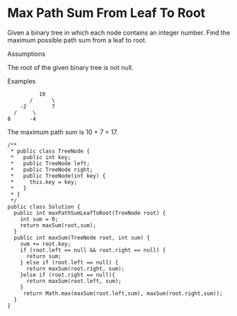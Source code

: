 # Max Path Sum From Leaf To Root

Given a binary tree in which each node contains an integer number. Find the maximum possible path sum from a leaf to root.

Assumptions

The root of the given binary tree is not null.

Examples

```text
          10
       /      \
    -2        7
  /     \
8      -4
```

        

The maximum path sum is 10 + 7 = 17.

```text
/**
 * public class TreeNode {
 *   public int key;
 *   public TreeNode left;
 *   public TreeNode right;
 *   public TreeNode(int key) {
 *     this.key = key;
 *   }
 * }
 */
public class Solution {
  public int maxPathSumLeafToRoot(TreeNode root) {
    int sum = 0;
    return maxSum(root,sum);
  }
  public int maxSum(TreeNode root, int sum) {
    sum += root.key;
    if (root.left == null && root.right == null) {
      return sum;
    } else if (root.left == null) {
      return maxSum(root.right, sum);
    }else if (root.right == null){
      return maxSum(root.left, sum);
    }
     return Math.max(maxSum(root.left,sum), maxSum(root.right,sum));
  }
}
```



